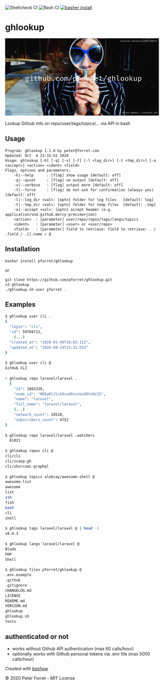 ![Shellcheck CI](https://github.com/pforret/ghlookup/workflows/Shellcheck%20CI/badge.svg)
![Bash CI](https://github.com/pforret/ghlookup/workflows/Bash%20CI/badge.svg)
[![basher install](https://img.shields.io/badge/basher-install-white?logo=gnu-bash&style=flat)](https://basher.gitparade.com/package/)

# ghlookup

![ghlookup logo](assets/ghlookup.jpg)

Lookup Github info on repo/user/tags/topics/... via API in bash

## Usage

    Program: ghlookup 1.1.0 by peter@forret.com
    Updated: Oct  4 21:32:52 2020
    Usage: ghlookup [-h] [-q] [-v] [-f] [-l <log_dir>] [-t <tmp_dir>] [-a <accept>] <action> <ident> <field>
    Flags, options and parameters:
        -h|--help      : [flag] show usage [default: off]
        -q|--quiet     : [flag] no output [default: off]
        -v|--verbose   : [flag] output more [default: off]
        -f|--force     : [flag] do not ask for confirmation (always yes) [default: off]
        -l|--log_dir <val>: [optn] folder for log files   [default: log]
        -t|--tmp_dir <val>: [optn] folder for temp files  [default: .tmp]
        -a|--accept <val>: [optn] accept header (e.g. application/vnd.github.mercy-preview+json)
        <action>  : [parameter] user/repo/repos/tags/langs/topics
        <ident>   : [parameter] <user> or <user/repo>
        <field>   : [parameter] field to retrieve: field to retrieve: . / .field / .[].name / @ 
    
## Installation

	basher install pforret/ghlookup
	
or
    
    git clone https://github.com/pforret/ghlookup.git
    cd ghlookup
    ./ghlookup.sh user pforret .
    
## Examples

```bash
$ ghlookup user cli .
{
  "login": "cli",
  "id": 59704711,
    (...)
  "created_at": "2020-01-09T18:03:11Z",
  "updated_at": "2020-09-24T15:31:55Z"
}     

$ ghlookup user cli @ 
GitHub CLI                         

> ghlookup repo laravel/laravel .        
  {
    "id": 1863329,
    "node_id": "MDEwOlJlcG9zaXRvcnkxODYzMzI5",
    "name": "laravel",
    "full_name": "laravel/laravel",
    (...)
    "network_count": 19510,
    "subscribers_count": 4752
} 

$ ghlookup repo laravel/laravel .watchers
  61821                              

$ ghlookup repos cli @
cli/cli
cli/scoop-gh
cli/shurcooL-graphql

$ ghlookup topics alebcay/awesome-shell @
awesome-list
awesome
list
zsh
fish
bash
cli
shell  

$ ghlookup tags laravel/laravel @ | head -1
v8.0.3

$ ghlookup langs laravel/laravel @
Blade
PHP
Shell

$ ghlookup files pforret/ghlookup @         
.env.example
.github
.gitignore
CHANGELOG.md
LICENSE
README.md
VERSION.md
ghlookup
ghlookup.sh
tests
```

## authenticated or not

* works without Github API authentication (max 60 calls/hour)
* optionally works with Github personal tokens via .env file (max 5000 calls/hour)

_Created with [bashew](https://github.com/pforret/bashew)_

&copy; 2020 Peter Forret - MIT License
